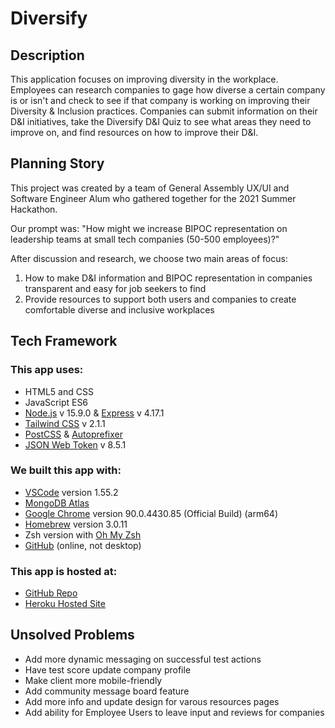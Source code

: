 # Diversify

## Description
This application focuses on improving diversity in the workplace. Employees can research companies to gage how diverse a certain company is or isn't and check to see if that company is working on improving their Diversity & Inclusion practices. Companies can submit information on their D&I initiatives, take the Diversify D&I Quiz to see what areas they need to improve on, and find resources on how to improve their D&I.

## Planning Story
This project was created by a team of General Assembly UX/UI and Software Engineer Alum who gathered together for the 2021 Summer Hackathon.

Our prompt was: "How might we increase BIPOC representation on leadership teams at small tech companies (50-500 employees)?"

After discussion and research, we choose two main areas of focus:
1. How to make D&I information and BIPOC representation in companies transparent and easy for job seekers to find
2. Provide resources to support both users and companies to create comfortable diverse and inclusive workplaces

## Tech Framework

### This app uses:
* HTML5 and CSS
* JavaScript ES6
* [Node.js](https://nodejs.org/en/) v 15.9.0 & [Express](https://expressjs.com/) v 4.17.1
* [Tailwind CSS](https://tailwindcss.com/) v 2.1.1
* [PostCSS](https://www.npmjs.com/package/postcss) & [Autoprefixer](https://www.npmjs.com/package/autoprefixer)
* [JSON Web Token](https://www.npmjs.com/package/jsonwebtoken) v 8.5.1

### We built this app with:
* [VSCode](https://code.visualstudio.com/) version 1.55.2
* [MongoDB Atlas](https://www.mongodb.com/cloud/atlas)
* [Google Chrome](https://www.google.com/chrome/) version 90.0.4430.85 (Official Build) (arm64)
* [Homebrew](https://brew.sh/) version 3.0.11
* Zsh version with [Oh My Zsh](https://ohmyz.sh/)
* [GitHub](https://github.com/) (online, not desktop)

### This app is hosted at:
* [GitHub Repo](https://github.com/Silver-Squad/BIPOC)
* [Heroku Hosted Site](https://diversify-ss.herokuapp.com/)

## Unsolved Problems
- Add more dynamic messaging on successful test actions
- Have test score update company profile
- Make client more mobile-friendly
- Add community message board feature
- Add more info and update design for varous resources pages
- Add ability for Employee Users to leave input and reviews for companies
